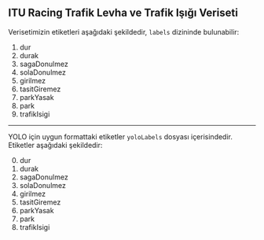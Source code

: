 ## ITU Racing Trafik Levha ve Trafik Işığı Veriseti

Verisetimizin etiketleri aşağıdaki şekildedir,  `labels` dizininde bulunabilir:

1. dur
2. durak
3. sagaDonulmez
4. solaDonulmez
5. girilmez
6. tasitGiremez
7. parkYasak
8. park
9. trafikIsigi

-----------------------------------------------------

YOLO için uygun formattaki etiketler `yoloLabels` dosyası içerisindedir. Etiketler aşağıdaki şekildedir:

0. dur
1. durak
2. sagaDonulmez
3. solaDonulmez
4. girilmez
5. tasitGiremez
6. parkYasak
7. park
8. trafikIsigi
